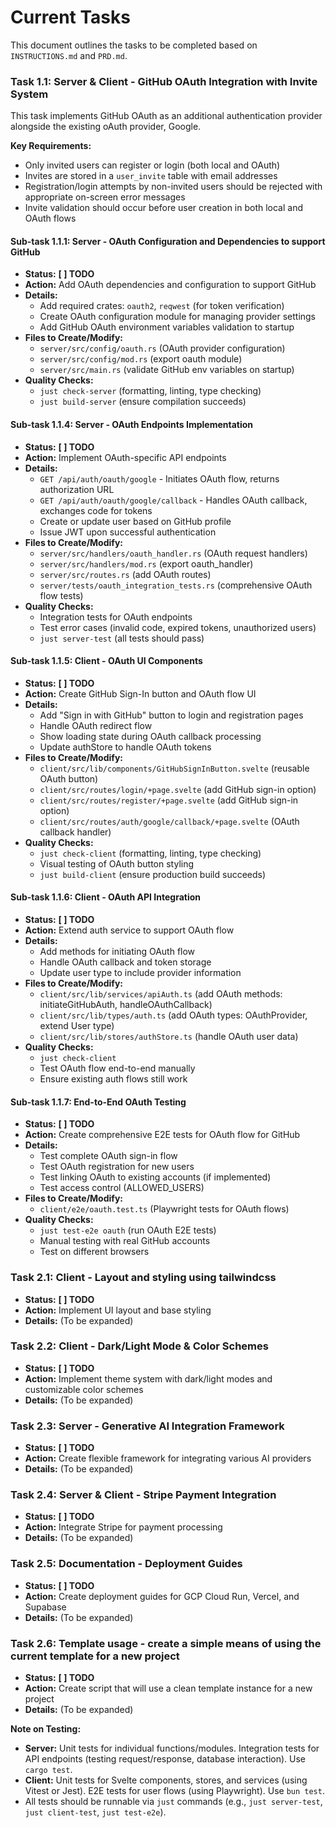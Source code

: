 # Current Tasks

This document outlines the tasks to be completed based on `INSTRUCTIONS.md` and `PRD.md`.

### Task 1.1: Server & Client - GitHub OAuth Integration with Invite System

This task implements GitHub OAuth as an additional authentication provider alongside the existing oAuth provider, Google.

**Key Requirements:**
- Only invited users can register or login (both local and OAuth)
- Invites are stored in a `user_invite` table with email addresses
- Registration/login attempts by non-invited users should be rejected with appropriate on-screen error messages
- Invite validation should occur before user creation in both local and OAuth flows

#### Sub-task 1.1.1: Server - OAuth Configuration and Dependencies to support GitHub
*   **Status:** **[ ] TODO**
*   **Action:** Add OAuth dependencies and configuration to support GitHub
*   **Details:**
    *   Add required crates: `oauth2`, `reqwest` (for token verification)
    *   Create OAuth configuration module for managing provider settings
    *   Add GitHub OAuth environment variables validation to startup
*   **Files to Create/Modify:**
    *   `server/src/config/oauth.rs` (OAuth provider configuration)
    *   `server/src/config/mod.rs` (export oauth module)
    *   `server/src/main.rs` (validate GitHub env variables on startup)
*   **Quality Checks:**
    *   `just check-server` (formatting, linting, type checking)
    *   `just build-server` (ensure compilation succeeds)


#### Sub-task 1.1.4: Server - OAuth Endpoints Implementation
*   **Status:** **[ ] TODO**
*   **Action:** Implement OAuth-specific API endpoints
*   **Details:**
    *   `GET /api/auth/oauth/google` - Initiates OAuth flow, returns authorization URL
    *   `GET /api/auth/oauth/google/callback` - Handles OAuth callback, exchanges code for tokens
    *   Create or update user based on GitHub profile
    *   Issue JWT upon successful authentication
*   **Files to Create/Modify:**
    *   `server/src/handlers/oauth_handler.rs` (OAuth request handlers)
    *   `server/src/handlers/mod.rs` (export oauth_handler)
    *   `server/src/routes.rs` (add OAuth routes)
    *   `server/tests/oauth_integration_tests.rs` (comprehensive OAuth flow tests)
*   **Quality Checks:**
    *   Integration tests for OAuth endpoints
    *   Test error cases (invalid code, expired tokens, unauthorized users)
    *   `just server-test` (all tests should pass)

#### Sub-task 1.1.5: Client - OAuth UI Components
*   **Status:** **[ ] TODO**
*   **Action:** Create GitHub Sign-In button and OAuth flow UI
*   **Details:**
    *   Add "Sign in with GitHub" button to login and registration pages
    *   Handle OAuth redirect flow
    *   Show loading state during OAuth callback processing
    *   Update authStore to handle OAuth tokens
*   **Files to Create/Modify:**
    *   `client/src/lib/components/GitHubSignInButton.svelte` (reusable OAuth button)
    *   `client/src/routes/login/+page.svelte` (add GitHub sign-in option)
    *   `client/src/routes/register/+page.svelte` (add GitHub sign-in option)
    *   `client/src/routes/auth/google/callback/+page.svelte` (OAuth callback handler)
*   **Quality Checks:**
    *   `just check-client` (formatting, linting, type checking)
    *   Visual testing of OAuth button styling
    *   `just build-client` (ensure production build succeeds)

#### Sub-task 1.1.6: Client - OAuth API Integration
*   **Status:** **[ ] TODO**
*   **Action:** Extend auth service to support OAuth flow
*   **Details:**
    *   Add methods for initiating OAuth flow
    *   Handle OAuth callback and token storage
    *   Update user type to include provider information
*   **Files to Create/Modify:**
    *   `client/src/lib/services/apiAuth.ts` (add OAuth methods: initiateGitHubAuth, handleOAuthCallback)
    *   `client/src/lib/types/auth.ts` (add OAuth types: OAuthProvider, extend User type)
    *   `client/src/lib/stores/authStore.ts` (handle OAuth user data)
*   **Quality Checks:**
    *   `just check-client`
    *   Test OAuth flow end-to-end manually
    *   Ensure existing auth flows still work

#### Sub-task 1.1.7: End-to-End OAuth Testing
*   **Status:** **[ ] TODO**
*   **Action:** Create comprehensive E2E tests for OAuth flow for GitHub
*   **Details:**
    *   Test complete OAuth sign-in flow
    *   Test OAuth registration for new users
    *   Test linking OAuth to existing accounts (if implemented)
    *   Test access control (ALLOWED_USERS)
*   **Files to Create/Modify:**
    *   `client/e2e/oauth.test.ts` (Playwright tests for OAuth flows)
*   **Quality Checks:**
    *   `just test-e2e oauth` (run OAuth E2E tests)
    *   Manual testing with real GitHub accounts
    *   Test on different browsers

### Task 2.1: Client - Layout and styling using tailwindcss
*   **Status:** **[ ] TODO**
*   **Action:** Implement UI layout and base styling
*   **Details:** (To be expanded)

### Task 2.2: Client - Dark/Light Mode & Color Schemes
*   **Status:** **[ ] TODO**
*   **Action:** Implement theme system with dark/light modes and customizable color schemes
*   **Details:** (To be expanded)

### Task 2.3: Server - Generative AI Integration Framework
*   **Status:** **[ ] TODO**
*   **Action:** Create flexible framework for integrating various AI providers
*   **Details:** (To be expanded)

### Task 2.4: Server & Client - Stripe Payment Integration
*   **Status:** **[ ] TODO**
*   **Action:** Integrate Stripe for payment processing
*   **Details:** (To be expanded)

### Task 2.5: Documentation - Deployment Guides
*   **Status:** **[ ] TODO**
*   **Action:** Create deployment guides for GCP Cloud Run, Vercel, and Supabase
*   **Details:** (To be expanded)

### Task 2.6: Template usage - create a simple means of using the current template for a new project
*   **Status:** **[ ] TODO**
*   **Action:** Create script that will use a clean template instance for a new project
*   **Details:** (To be expanded)


**Note on Testing:**
*   **Server:** Unit tests for individual functions/modules. Integration tests for API endpoints (testing request/response, database interaction). Use `cargo test`.
*   **Client:** Unit tests for Svelte components, stores, and services (using Vitest or Jest). E2E tests for user flows (using Playwright). Use `bun test`.
*   All tests should be runnable via `just` commands (e.g., `just server-test`, `just client-test`, `just test-e2e`).
